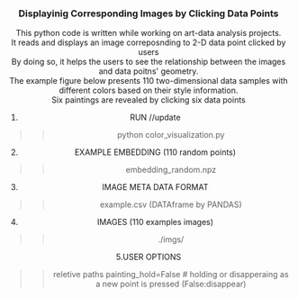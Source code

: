 <h3 align="center">Displayinig Corresponding Images by Clicking Data Points</h3>
<div align="center">
This python code is written while working on art-data analysis projects.<br>
It reads and displays an image correposnding to 2-D data point clicked by users <br>
By doing so, it helps the users to see the relationship between the images and data poitns' geometry. <br>
The example figure below presents 110 two-dimensional data samples with different colors based on their style information. <br>
Six paintings are revealed  by clicking six data points<br>


1. RUN //update
>> python color_visualization.py

2. EXAMPLE EMBEDDING (110 random points)
>> embedding_random.npz

3. IMAGE META DATA FORMAT
>> example.csv (DATAframe by PANDAS)

4. IMAGES (110 examples images)
>>./imgs/

5.USER OPTIONS
>>reletive paths
>>painting_hold=False # holding or disapperaing  as a new point is pressed (False:disappear) 

